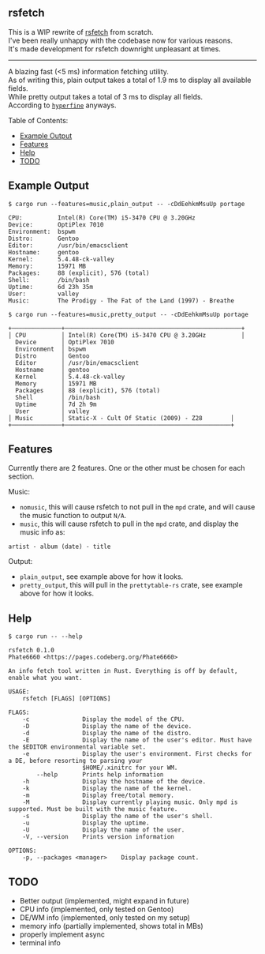 ## rsfetch

This is a WIP rewrite of [rsfetch](https://github.com/rsfetch/rsfetch) from scratch.<br>
I've been really unhappy with the codebase now for various reasons.<br>
It's made development for rsfetch downright unpleasant at times.

----

A blazing fast (<5 ms) information fetching utility.<br>
As of writing this, plain output takes a total of 1.9 ms to display all available fields.<br>
While pretty output takes a total of 3 ms to display all fields.<br>
According to [`hyperfine`](https://github.com/sharkdp/hyperfine) anyways.

Table of Contents:

- [Example Output](#example-output)
- [Features](#features)
- [Help](#help)
- [TODO](#todo)

## Example Output

`$ cargo run --features=music,plain_output -- -cDdEehkmMsuUp portage`

```
CPU:          Intel(R) Core(TM) i5-3470 CPU @ 3.20GHz
Device:       OptiPlex 7010
Environment:  bspwm
Distro:       Gentoo
Editor:       /usr/bin/emacsclient
Hostname:     gentoo
Kernel:       5.4.48-ck-valley
Memory:       15971 MB
Packages:     88 (explicit), 576 (total)
Shell:        /bin/bash
Uptime:       6d 23h 35m
User:         valley
Music:        The Prodigy - The Fat of the Land (1997) - Breathe
```

`$ cargo run --features=music,pretty_output -- -cDdEehkmMsuUp portage`

```
+──────────────+──────────────────────────────────────────────────+
│ CPU          │ Intel(R) Core(TM) i5-3470 CPU @ 3.20GHz          │
  Device       │ OptiPlex 7010
  Environment  │ bspwm
  Distro       │ Gentoo
  Editor       │ /usr/bin/emacsclient
  Hostname     │ gentoo
  Kernel       │ 5.4.48-ck-valley
  Memory       │ 15971 MB
  Packages     │ 88 (explicit), 576 (total)
  Shell        │ /bin/bash
  Uptime       │ 7d 2h 9m
  User         │ valley
│ Music        │ Static-X - Cult Of Static (2009) - Z28        │
+──────────────+───────────────────────────────────────────────+

```

## Features

Currently there are 2 features. One or the other must be chosen for each section.<br>

Music:

- `nomusic`, this will cause rsfetch to not pull in the `mpd` crate, and will cause the music function to output `N/A`.
- `music`, this will cause rsfetch to pull in the `mpd` crate, and display the music info as: 

`artist - album (date) - title`

Output:

- `plain_output`, see example above for how it looks.
- `pretty_output`, this will pull in the `prettytable-rs` crate, see example above for how it looks.

## Help

`$ cargo run -- --help`

```
rsfetch 0.1.0
Phate6660 <https://pages.codeberg.org/Phate6660>

An info fetch tool written in Rust. Everything is off by default, enable what you want.

USAGE:
    rsfetch [FLAGS] [OPTIONS]

FLAGS:
    -c               Display the model of the CPU.
    -D               Display the name of the device.
    -d               Display the name of the distro.
    -E               Display the name of the user's editor. Must have the $EDITOR environmental variable set.
    -e               Display the user's environment. First checks for a DE, before resorting to parsing your
                     $HOME/.xinitrc for your WM.
        --help       Prints help information
    -h               Display the hostname of the device.
    -k               Display the name of the kernel.
    -m               Display free/total memory.
    -M               Display currently playing music. Only mpd is supported. Must be built with the music feature.
    -s               Display the name of the user's shell.
    -u               Display the uptime.
    -U               Display the name of the user.
    -V, --version    Prints version information

OPTIONS:
    -p, --packages <manager>    Display package count.
```

## TODO

- Better output (implemented, might expand in future)
- CPU info (implemented, only tested on Gentoo)
- DE/WM info (implemented, only tested on my setup)
- memory info (partially implemented, shows total in MBs)
- properly implement async
- terminal info
